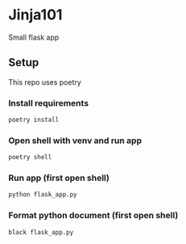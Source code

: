# Jinja101

Small flask app

## Setup
This repo uses poetry

### Install requirements

```bash
poetry install
```

### Open shell with venv and run app

```bash
poetry shell
```

### Run app (first open shell)

```bash
python flask_app.py
```

### Format python document (first open shell)

```bash
black flask_app.py
```
